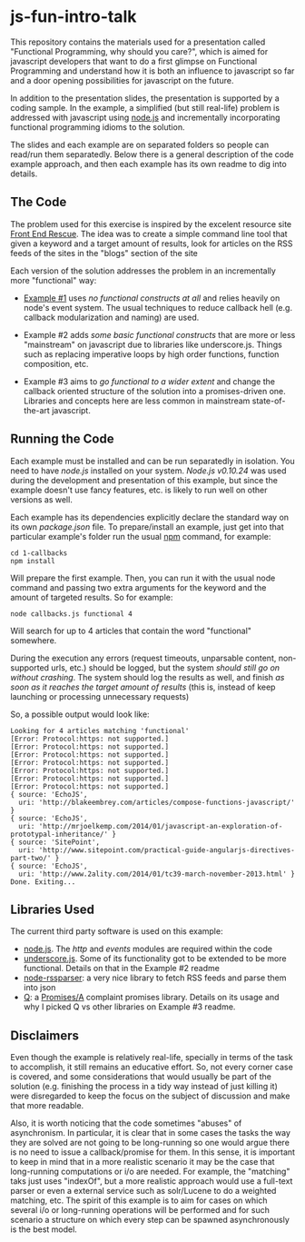 js-fun-intro-talk
=================

This repository contains the materials used for a presentation called "Functional Programming, why should you care?", which is aimed for javascript developers that want to do a first glimpse on Functional Programming and understand how it is both an influence to javascript so far and a door opening possibilities for javascript on the future.

In addition to the presentation slides, the presentation is supported by a coding sample. In the example, a simplified (but still real-life) problem is addressed with javascript using [node.js](http://nodejs.org) and incrementally incorporating functional programming idioms to the solution.

The slides and each example are on separated folders so people can read/run them separatedly. Below there is a general description of the code example approach, and then each example has its own readme to dig into details.


The Code
--------

The problem used for this exercise is inspired by the excelent resource site [Front End Rescue](http://uptodate.frontendrescue.org/). The idea was to create a simple command line tool that given a keyword and a target amount of results, look for articles on the RSS feeds of the sites in the "blogs" section of the site

Each version of the solution addresses the problem in an incrementally more "functional" way:

- [Example #1](https://github.com/holden-caulfield/js-fun-intro-talk/tree/master/1-callbacks) uses *no functional constructs at all* and relies heavily on node's event system. The usual techniques to reduce callback hell (e.g. callback modularization and naming) are used.

- Example #2 adds *some basic functional constructs* that are more or less "mainstream" on javascript due to libraries like underscore.js. Things such as replacing imperative loops by high order functions, function composition, etc.

- Example #3 aims to *go functional to a wider extent* and change the callback oriented structure of the solution into a promises-driven one. Libraries and concepts here are less common in mainstream state-of-the-art javascript.

Running the Code
----------------

Each example must be installed and can be run separatedly in isolation. You need to have *node.js* installed on your system. *Node.js v0.10.24* was used during the development and presentation of this example, but since the example doesn't use fancy features, etc. is likely to run well on other versions as well.

Each example has its dependencies explicitly declare the standard way on its own *package.json* file. To prepare/install an example, just get into that particular example's folder run the usual [npm](https://npmjs.org) command, for example:

	cd 1-callbacks
	npm install

Will prepare the first example. Then, you can run it with the usual node command and passing two extra arguments for the keyword and the amount of targeted results. So for example:

	node callbacks.js functional 4

Will search for up to 4 articles that contain the word "functional" somewhere. 

During the execution any errors (request timeouts, unparsable content, non-supported urls, etc.) should be logged, but the system *should still go on without crashing*. The system should log the results as well, and finish *as soon as it reaches the target amount of results* (this is, instead of keep launching or processing unnecessary requests)

So, a possible output would look like: 

	Looking for 4 articles matching 'functional'
	[Error: Protocol:https: not supported.]
	[Error: Protocol:https: not supported.]
	[Error: Protocol:https: not supported.]
	[Error: Protocol:https: not supported.]
	[Error: Protocol:https: not supported.]
	[Error: Protocol:https: not supported.]
	[Error: Protocol:https: not supported.]
	{ source: 'EchoJS',
	  uri: 'http://blakeembrey.com/articles/compose-functions-javascript/' }
	{ source: 'EchoJS',
	  uri: 'http://mrjoelkemp.com/2014/01/javascript-an-exploration-of-prototypal-inheritance/' }
	{ source: 'SitePoint',
	  uri: 'http://www.sitepoint.com/practical-guide-angularjs-directives-part-two/' }
	{ source: 'EchoJS',
	  uri: 'http://www.2ality.com/2014/01/tc39-march-november-2013.html' }
	Done. Exiting...

Libraries Used
--------------

The current third party software is used on this example:

- [node.js](nodejs.org). The *http* and *events* modules are required within the code
- [underscore.js](underscorejs.org). Some of its functionality got to be extended to be more functional. Details on that in the Example #2 readme
- [node-rssparser](https://github.com/tk120404/node-rssparser): a very nice library to fetch RSS feeds and parse them into json
- [Q](https://github.com/kriskowal/q): a [Promises/A](http://wiki.commonjs.org/wiki/Promises/A) complaint promises library. Details on its usage and why I picked Q vs other libraries on Example #3 readme.

Disclaimers
-----------

Even though the example is relatively real-life, specially in terms of the task to accomplish, it still remains an educative effort. So, not every corner case is covered, and some considerations that would usually be part of the solution (e.g. finishing the process in a tidy way instead of just killing it) were disregarded to keep the focus on the subject of discussion and make that more readable.

Also, it is worth noticing that the code sometimes "abuses" of asynchronism. In particular, it is clear that in some cases the tasks the way they are solved are not going to be long-running so one would argue there is no need to issue a callback/promise for them. In this sense, it is important to keep in mind that in a more realistic scenario it may be the case that long-running computations or i/o are needed. For example, the "matching" taks just uses "indexOf", but a more realistic approach would use a full-text parser or even a external service such as solr/Lucene to do a weighted matching, etc. The spirit of this example is to aim for cases on which several i/o or long-running operations will be performed and for such scenario a structure on which every step can be spawned asynchronously is the best model.